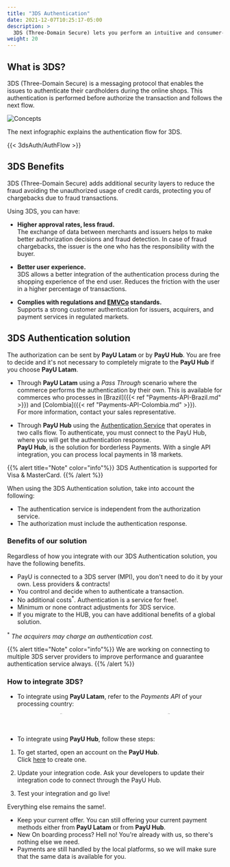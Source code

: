 ```yaml
---
title: "3DS Authentication"
date: 2021-12-07T10:25:17-05:00
description: >
  3DS (Three-Domain Secure) lets you perform an intuitive and consumer-friendly authentication process. 3DS adds additional security layers to reduce the fraud avoiding the unauthorized usage of credit cards. 
weight: 20
---
```


## What is 3DS?
3DS (Three-Domain Secure) is a messaging protocol that enables the issues to authenticate their cardholders during the online shops. This authentication is performed before authorize the transaction and follows the next flow.

![Concepts](/assets/3DS/3DS_whatis_en.png)

The next infographic explains the authentication flow for 3DS.

{{< 3dsAuth/AuthFlow >}}

## 3DS Benefits
3DS (Three-Domain Secure) adds additional security layers to reduce the fraud avoiding the unauthorized usage of credit cards, protecting you of chargebacks due to fraud transactions. 

Using 3DS, you can have:

* **Higher approval rates, less fraud.**<br>
The exchange of data between merchants and issuers helps to make better authorization decisions and fraud detection. In case of fraud chargebacks, the issuer is the one who has the responsibility with the buyer.

* **Better user experience.**<br>
3DS allows a better integration of the authentication process during the shopping experience of the end user. Reduces the friction with the user in a higher percentage of transactions.

* **Complies with regulations and [EMVCo](https://www.emvco.com/emv-technologies/3d-secure/) standards.**<br>
Supports a strong customer authentication for issuers, acquirers, and payment services in regulated markets.

## 3DS Authentication solution
The authorization can be sent by **PayU Latam** or by **PayU Hub**. You are free to decide and it's not necessary to completely migrate to the **PayU Hub** if you choose **PayU Latam**.

* Through **PayU Latam** using a _Pass Through_ scenario where the commerce performs the authentication by their own. This is available for commerces who processes in [Brazil]({{< ref "Payments-API-Brazil.md" >}}) and [Colombia]({{< ref "Payments-API-Colombia.md" >}}).<br>For more information, contact your sales representative.

* Through **PayU Hub** using the [Authentication Service](https://developers.paymentsos.com/docs/threed-d-secure-authentication-service.html) that operates in two calls flow. To authenticate, you must connect to the PayU Hub, where you will get the authentication response.<br>**PayU Hub**, is the solution for borderless Payments. With a single API integration, you can process local payments in 18 markets.

{{% alert title="Note" color="info"%}}
3DS Authentication is supported for Visa & MasterCard.
{{% /alert %}}

When using the 3DS Authentication solution, take into account the following:

* The authentication service is independent from the authorization service.
* The authorization must include the authentication response.

### Benefits of our solution
Regardless of how you integrate with our 3DS Authentication solution, you have the following benefits.

* PayU is connected to a 3DS server (MPI), you don't need to do it by your own. Less providers & contracts! 
* You control and decide when to authenticate a transaction.
* No additional costs<sup>\*</sup>. Authentication is a service for free!.
* Minimum or none contract adjustments for 3DS service. 
* If you migrate to the HUB, you can have additional benefits of a global solution.

<sup>\*</sup> _The acquirers may charge an authentication cost._

{{% alert title="Note" color="info"%}}
We are working on connecting to multiple 3DS server providers to improve performance and guarantee authentication service always.
{{% /alert %}}

### How to integrate 3DS?
* To integrate using **PayU Latam**, refer to the _Payments API_ of your processing country:

<div style="display: flex;">
  <div style="float: left;width: 50%;text-align: center;">
    <a href='{{< ref "Payments-API-Brazil.md#considerations" >}}'><img src="/assets/Brasil.png" width="10%"/></a>
  </div>
  <div style="float: left;width: 50%;text-align: center;">
    <a href='{{< ref "Payments-API-Colombia.md#considerations" >}}'><img src="/assets/Colombia.png" width="10%"/></a>
  </div>
</div>
<br>

* To integrate using **PayU Hub**, follow these steps:

1. To get started, open an account on the **PayU Hub**.<br>Click [here](https://control.paymentsos.com/signup) to create one.

2. Update your integration code. Ask your developers to update their integration code to connect through the PayU Hub.

3. Test your integration and go live!

Everything else remains the same!.

* Keep your current offer. You can still offering your current payment methods either from **PayU Latam** or from **PayU Hub**.
* New On boarding process? Hell no! You're already with us, so there's nothing else we need.
* Payments are still handled by the local platforms, so we will make sure that the same data is available for you. 
